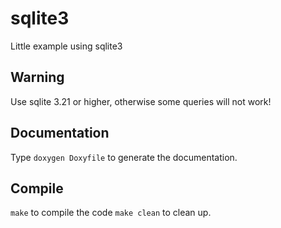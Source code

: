 # sqlite3
Little example using sqlite3

## Warning
Use sqlite 3.21 or higher, otherwise some queries will not work!

## Documentation
Type `doxygen Doxyfile` to generate the documentation.

## Compile
`make` to compile the code
`make clean` to clean up.
